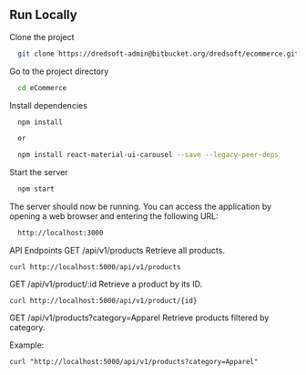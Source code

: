 ## Run Locally

Clone the project

```bash
  git clone https://dredsoft-admin@bitbucket.org/dredsoft/ecommerce.git
```

Go to the project directory

```bash
  cd eCommerce
```

Install dependencies

```bash
  npm install

  or 

  npm install react-material-ui-carousel --save --legacy-peer-deps
```

Start the server

```bash
  npm start
```

The server should now be running. You can access the application by opening a web browser and entering the following URL:

```bash
  http://localhost:3000
```

API Endpoints
GET /api/v1/products
Retrieve all products.

```
curl http://localhost:5000/api/v1/products
```

GET /api/v1/product/:id
Retrieve a product by its ID.

```
curl http://localhost:5000/api/v1/product/{id}

```

GET /api/v1/products?category=Apparel
Retrieve products filtered by category.

Example:
```
curl "http://localhost:5000/api/v1/products?category=Apparel"

```
